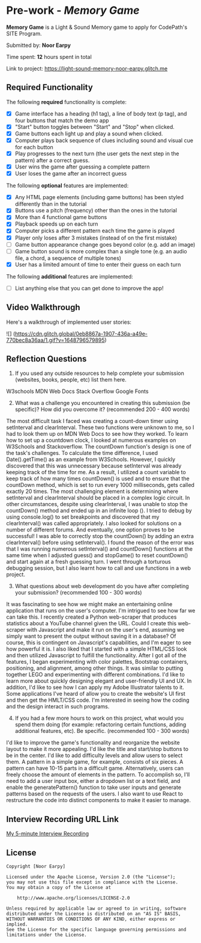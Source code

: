 # Pre-work - *Memory Game*

**Memory Game** is a Light & Sound Memory game to apply for CodePath's SITE Program. 

Submitted by: **Noor Earpy**

Time spent: **12** hours spent in total

Link to project: https://light-sound-memory-noor-earpy.glitch.me

## Required Functionality

The following **required** functionality is complete:

* [X] Game interface has a heading (h1 tag), a line of body text (p tag), and four buttons that match the demo app
* [X] "Start" button toggles between "Start" and "Stop" when clicked. 
* [X] Game buttons each light up and play a sound when clicked. 
* [X] Computer plays back sequence of clues including sound and visual cue for each button
* [X] Play progresses to the next turn (the user gets the next step in the pattern) after a correct guess. 
* [X] User wins the game after guessing a complete pattern
* [X] User loses the game after an incorrect guess

The following **optional** features are implemented:

* [X] Any HTML page elements (including game buttons) has been styled differently than in the tutorial
* [X] Buttons use a pitch (frequency) other than the ones in the tutorial
* [X] More than 4 functional game buttons
* [X] Playback speeds up on each turn
* [X] Computer picks a different pattern each time the game is played
* [X] Player only loses after 3 mistakes (instead of on the first mistake)
* [ ] Game button appearance change goes beyond color (e.g. add an image)
* [ ] Game button sound is more complex than a single tone (e.g. an audio file, a chord, a sequence of multiple tones)
* [X] User has a limited amount of time to enter their guess on each turn

The following **additional** features are implemented:

- [ ] List anything else that you can get done to improve the app!

## Video Walkthrough

Here's a walkthrough of implemented user stories:

![] (https://cdn.glitch.global/0eb8867a-1907-436a-a49e-770bec8a36aa/1.gif?v=1648796579895)


## Reflection Questions

1. If you used any outside resources to help complete your submission (websites, books, people, etc) list them here. 

W3schools
MDN Web Docs
Stack Overflow
Google Fonts

2. What was a challenge you encountered in creating this submission (be specific)? How did you overcome it? (recommended 200 - 400 words) 

The most difficult task I faced was creating a count-down timer using setInterval and clearInterval. These two functions were unknown to me, so I had to look them up on MDN Web Docs to see how they worked. To learn how to set up a countdown clock, I looked at numerous examples on W3Schools and Stackoverflow. The countDown function's design is one of the task's challenges. To calculate the time difference, I used Date().getTime() as an example from W3Schools. However, I quickly discovered that this was unnecessary because setInterval was already keeping track of the time for me. As a result, I utilized a count variable to keep track of how many times countDown() is used and to ensure that the countDown method, which is set to run every 1000 milliseconds, gets called exactly 20 times. The most challenging element is determining where setInterval and clearInterval should be placed in a complex logic circuit. In other circumstances, despite using clearInterval, I was unable to stop the countDown() method and ended up in an infinite loop (). I tried to debug by using console.log() to set breakpoints and discovered that my clearInterval() was called appropriately. I also looked for solutions on a number of different forums. And eventually, one option proves to be successful! I was able to correctly stop the countDown() by adding an extra clearInterval() before using setInterval(). I found the reason of the error was that I was running numerous setInterval() and countDown() functions at the same time when I adjusted guess() and stopGame() to reset countDown() and start again at a fresh guessing turn. I went through a torturous debugging session, but I also learnt how to call and use functions in a web project.

3. What questions about web development do you have after completing your submission? (recommended 100 - 300 words) 

It was fascinating to see how we might make an entertaining online application that runs on the user's computer. I'm intrigued to see how far we can take this. I recently created a Python web-scraper that produces statistics about a YouTube channel given the URL. Could I create this web-scraper with Javascript and make it run on the user's end, assuming we simply want to present the output without saving it in a database? Of course, this is contingent on Javascript's capabilities, and I'm eager to see how powerful it is. I also liked that I started with a simple HTML/CSS look and then utilized Javascript to fulfill the functionality. After I got all of the features, I began experimenting with color palettes, Bootstrap containers, positioning, and alignment, among other things. It was similar to putting together LEGO and experimenting with different combinations. I'd like to learn more about quickly designing elegant and user-friendly UI and UX. In addition, I'd like to see how I can apply my Adobe Illustrator talents to it. Some applications I've heard of allow you to create the website's UI first and then get the HMLT/CSS code. I'm interested in seeing how the coding and the design interact in such programs.

4. If you had a few more hours to work on this project, what would you spend them doing (for example: refactoring certain functions, adding additional features, etc). Be specific. (recommended 100 - 300 words) 

I'd like to improve the game's functionality and reorganize the website layout to make it more appealing. I'd like the title and start/stop buttons to be in the center. I'd like to add difficulty levels and allow users to select them. A pattern in a simple game, for example, consists of six pieces. A pattern can have 10-15 parts in a difficult game. Alternatively, users can freely choose the amount of elements in the pattern. To accomplish so, I'll need to add a user input box, either a dropdown list or a text field, and enable the generatePattern() function to take user inputs and generate patterns based on the requests of the users. I also want to use React to restructure the code into distinct components to make it easier to manage.

## Interview Recording URL Link

[My 5-minute Interview Recording](https://baruchmailcuny-my.sharepoint.com/:v:/g/personal/noor_earpy_baruchmail_cuny_edu/EQ54i61Yzr1LvDFJuzkG7zsBuSKuTqgxU_uBGFi6Hx2E7g?e=tiTlYN)


## License

    Copyright [Noor Earpy]

    Licensed under the Apache License, Version 2.0 (the "License");
    you may not use this file except in compliance with the License.
    You may obtain a copy of the License at

        http://www.apache.org/licenses/LICENSE-2.0

    Unless required by applicable law or agreed to in writing, software
    distributed under the License is distributed on an "AS IS" BASIS,
    WITHOUT WARRANTIES OR CONDITIONS OF ANY KIND, either express or implied.
    See the License for the specific language governing permissions and
    limitations under the License.